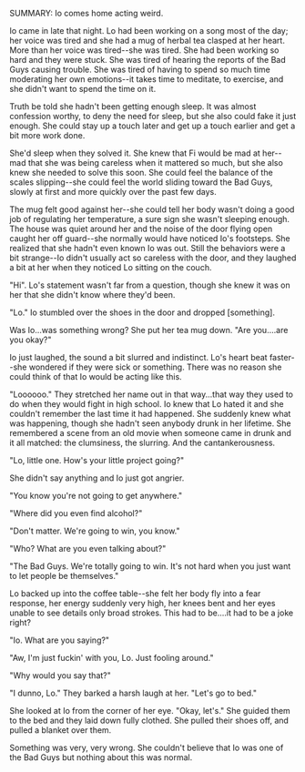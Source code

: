 SUMMARY: Io comes home acting weird. 

Io came in late that night.  Lo had been working on a song most of the day; her voice was tired and she had a mug of herbal tea clasped at her heart.  More than her voice was tired--she was tired.  She had been working so hard and they were stuck.  She was tired of hearing the reports of the Bad Guys causing trouble.  She was tired of having to spend so much time moderating her own emotions--it takes time to meditate, to exercise, and she didn't want to spend the time on it. 

Truth be told she hadn't been getting enough sleep.  It was almost confession worthy, to deny the need for sleep, but she also could fake it just enough.  She could stay up a touch later and get up a touch earlier and get a bit more work done. 

She'd sleep when they solved it.  She knew that Fi would be mad at her--mad that she was being careless when it mattered so much, but she also knew she needed to solve this soon.  She could feel the balance of the scales slipping--she could feel the world sliding toward the Bad Guys, slowly at first and more quickly over the past few days.

The mug felt good against her--she could tell her body wasn't doing a good job of regulating her temperature, a sure sign she wasn't sleeping enough.  The house was quiet around her and the noise of the door flying open caught her off guard--she normally would have noticed Io's footsteps.  She realized that she hadn't even known Io was out.  Still the behaviors were a bit strange--Io didn't usually act so careless with the door, and they laughed a bit at her when they noticed Lo sitting on the couch. 

"Hi".  Lo's statement wasn't far from a question, though she knew it was on her that she didn't know where they'd been. 

"Lo." Io stumbled over the shoes in the door and dropped [something]. 

Was Io...was something wrong? She put her tea mug down. "Are you....are you okay?"

Io just laughed, the sound a bit slurred and indistinct. Lo's heart beat faster--she wondered if they were sick or something.  There was no reason she could think of that Io would be acting like this.   

"Loooooo."  They stretched her name out in that way...that way they used to do when they would fight in high school.  Io knew that Lo hated it and she couldn't remember the last time it had happened. She suddenly knew what was happening, though she hadn't seen anybody drunk in her lifetime.  She remembered a scene from an old movie when someone came in drunk and it all matched: the clumsiness, the slurring.  And the cantankerousness. 

"Lo, little one.  How's your little project going?"

She didn't say anything and Io just got angrier.

"You know you're not going to get anywhere."

"Where did you even find alcohol?"

"Don't matter. We're going to win, you know."

"Who? What are you even talking about?"

"The Bad Guys. We're totally going to win.  It's not hard when you just want to let people be themselves."

Lo backed up into the coffee table--she felt her body fly into a fear response, her energy suddenly very high, her knees bent and her eyes unable to see details only broad strokes.  This had to be....it had to be a joke right? 

"Io. What are you saying?"

"Aw, I'm just fuckin' with you, Lo. Just fooling around." 

"Why would you say that?"

"I dunno, Lo." They barked a harsh laugh at her.  "Let's go to bed."

She looked at Io from the corner of her eye.  "Okay, let's."  She guided them to the bed and they laid down fully clothed. She pulled their shoes off, and pulled a blanket over them.  

Something was very, very wrong.  She couldn't believe that Io was one of the Bad Guys but nothing about this was normal. 
